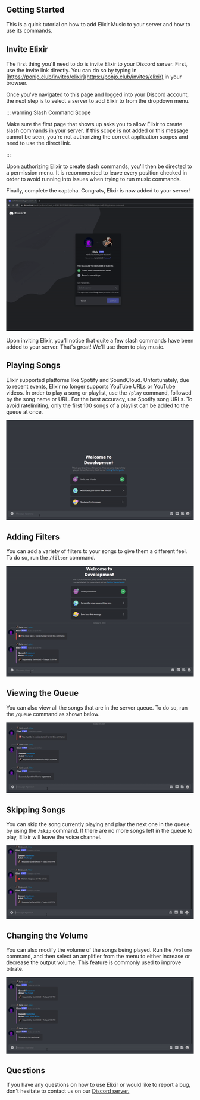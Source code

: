 ## Getting Started

This is a quick tutorial on how to add Elixir Music to your server and how to use its commands.

## Invite Elixir

The first thing you'll need to do is invite Elixir to your Discord server.
First, use the invite link directly. You can do so by typing in [https://ponjo.club/invites/elixir](https://ponjo.club/invites/elixir) in your browser.

Once you've navigated to this page and logged into your Discord account, the next step is to select a server to add Elixir to from the dropdown menu.

::: warning Slash Command Scope

Make sure the first page that shows up asks you to allow Elixir to create slash commands in your server. If this scope is not added or this message cannot be seen, you're not authorizing the correct application scopes and need to use the direct link.

:::

Upon authorizing Elixir to create slash commands, you'll then be directed to a permission menu. It is recommended to leave every position checked in order to avoid running into issues when trying to run music commands.

Finally, complete the captcha. Congrats, Elixir is now added to your server!

<img src="../../images/elixir/Invite.gif" alt="Invite Elixir">

Upon inviting Elixir, you'll notice that quite a few slash commands have been added to your server. That's great! We'll use them to play music.

## Playing Songs

Elixir supported platforms like Spotify and SoundCloud. Unfortunately, due to recent events, Elixir no longer supports YouTube URLs or YouTube videos. In order to play a song or playlist, use the `/play` command, followed by the song name or URL. For the best accuracy, use Spotify song URLs. To avoid ratelimiting, only the first 100 songs of a playlist can be added to the queue at once.

<img src="../../images/elixir/PlaySong.gif" alt="Play a Song">

## Adding Filters

You can add a variety of filters to your songs to give them a different feel. To do so, run the `/filter` command.

<img src="../../images/elixir/Filter.gif" alt="Add a Filter">

## Viewing the Queue

You can also view all the songs that are in the server queue. To do so, run the `/queue` command as shown below.

<img src="../../images/elixir/Queue.gif" alt="View the Queue">

## Skipping Songs

You can skip the song currently playing and play the next one in the queue by using the `/skip` command. If there are no more songs left in the queue to play, Elixir will leave the voice channel.

<img src="../../images/elixir/Skip.gif" alt="Skip a Song">

## Changing the Volume

You can also modify the volume of the songs being played. Run the `/volume` command, and then select an amplifier from the menu to either increase or decrease the output volume. This feature is commonly used to improve bitrate.

<img src="../../images/elixir/Volume.gif" alt="Change the Volume">

## Questions

If you have any questions on how to use Elixir or would like to report a bug, don't hesitate to contact us on our [Discord server.](https://ponjo.club/discord)
